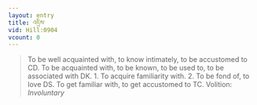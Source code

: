 ```yaml
---
layout: entry
title: འདྲིས་
vid: Hill:0904
vcount: 0
---
```

> To be well acquainted with, to know intimately, to be accustomed to CD\. To be acquainted with, to be known, to be used to, to be associated with DK\. 1\. To acquire familiarity with\. 2\. To be fond of, to love DS\. To get familiar with, to get accustomed to TC\.
> Volition: _Involuntary_


